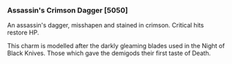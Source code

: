 ### Assassin's Crimson Dagger [5050]

An assassin's dagger, misshapen and stained in crimson. Critical hits restore HP.

This charm is modelled after the darkly gleaming blades used in the Night of Black Knives. Those which gave the demigods their first taste of Death.
